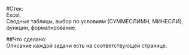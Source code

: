 #Стек:  
Excel.  
Сводные таблицы, выбор по условиям (СУММЕСЛИМН, МИНЕСЛИ), функции, форматирование.  

##Что сделано:  
Описание каждой задачи есть на соответствующей странице.
